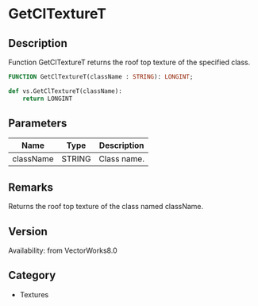# GetClTextureT

## Description
Function GetClTextureT returns the roof top texture of the specified class.

```pascal
FUNCTION GetClTextureT(className : STRING): LONGINT;
```

```python
def vs.GetClTextureT(className):
    return LONGINT
```

## Parameters
|Name|Type|Description|
|---|---|---|
|className|STRING|Class name.|

## Remarks
Returns the roof top texture of the class named className.

## Version
Availability: from VectorWorks8.0

## Category
* Textures

